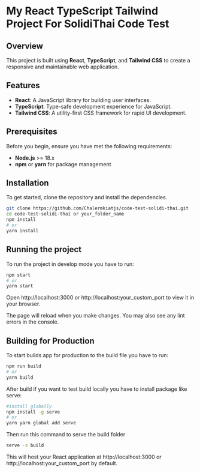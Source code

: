 # My React TypeScript Tailwind Project For SolidiThai Code Test

## Overview

This project is built using **React**, **TypeScript**, and **Tailwind CSS** to create a responsive and maintainable web application.

## Features

- **React**: A JavaScript library for building user interfaces.
- **TypeScript**: Type-safe development experience for JavaScript.
- **Tailwind CSS**: A utility-first CSS framework for rapid UI development.

## Prerequisites

Before you begin, ensure you have met the following requirements:

- **Node.js** >= 18.x
- **npm** or **yarn** for package management

## Installation

To get started, clone the repository and install the dependencies.

```bash
git clone https://github.com/Chalermkiatjs/code-test-solidi-thai.git
cd code-test-solidi-thai or your_folder_name
npm install 
# or 
yarn install 
```

## Running the project

To run the project in develop mode you have to run:

```bash
npm start 
# or 
yarn start 
```

Open http://localhost:3000 or http://localhost:your_custom_port to view it in your browser.

The page will reload when you make changes.
You may also see any lint errors in the console.

## Building for Production

To start builds app for production to the build file you have to run:

```bash
npm run build 
# or 
yarn build 
```

After build if you want to test build locally you have to install package like serve:

```bash
#install globally
npm install -g serve
# or 
yarn yarn global add serve
```

Then run this command to serve the build folder

```bash
serve -s build
```

This will host your React application at http://localhost:3000 or http://localhost:your_custom_port by default.
